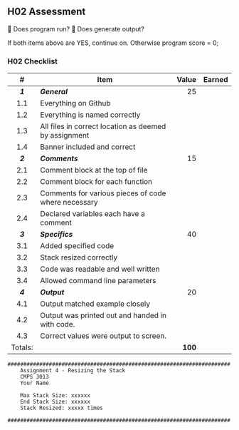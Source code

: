 ## H02 Assessment

:black_square_button: Does program run? :black_square_button: Does generate output?

If both items above are YES, continue on. Otherwise program score = 0;

### H02 Checklist

|    #    | Item                                                  |   Value | Earned |
| :-----: | ----------------------------------------------------- | ------: | -----: |
| ***1*** | ***General***                                         |      25 |        |
|   1.1   | Everything on Github                                  |         |        |
|   1.2   | Everything is named correctly                         |         |        |
|   1.3   | All files in correct location as deemed by assignment |         |        |
|   1.4   | Banner included and correct                           |         |        |
| ***2*** | ***Comments***                                        |      15 |        |
|   2.1   | Comment block at the top of file                      |         |        |
|   2.2   | Comment block for each function                       |         |        |
|   2.3   | Comments for various pieces of code where necessary   |         |        |
|   2.4   | Declared variables each have a comment                |         |        |
| ***3*** | ***Specifics***                                       |      40 |        |
|   3.1   | Added specified code                                  |         |        |
|   3.2   | Stack resized correctly                               |         |        |
|   3.3   | Code was readable and well written                    |         |        |
|   3.4   | Allowed command line parameters                       |         |        |
| ***4*** | ***Output***                                          |      20 |        |
|   4.1   | Output matched example closely                        |         |        |
|   4.2   | Output was printed out and handed in with code.       |         |        |
|   4.3   | Correct values were output to screen.                 |         |        |
| Totals: |                                                       | **100** |        |

```
######################################################################
    Assignment 4 - Resizing the Stack
    CMPS 3013
    Your Name

    Max Stack Size: xxxxxx
    End Stack Size: xxxxxx
    Stack Resized: xxxxx times

######################################################################
```